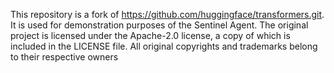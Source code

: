 This repository is a fork of https://github.com/huggingface/transformers.git. It is used for demonstration purposes of the Sentinel Agent. The original project is licensed under the Apache-2.0 license, a copy of which is included in the LICENSE file. All original copyrights and trademarks belong to their respective owners
